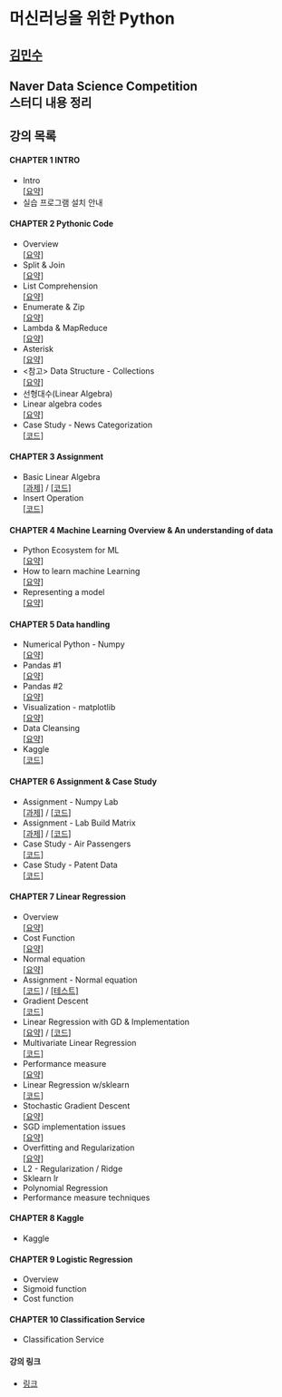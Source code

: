 머신러닝을 위한 Python
===============================
[김민수](https://github.com/alstn2468)
-------------------------------


## Naver Data Science Competition<br/>스터디 내용 정리<br/>


## 강의 목록

#### CHAPTER 1 INTRO
- Intro<br/>
[[요약]](https://github.com/alstn2468/Python_For_Machine_Learning/blob/master/Chapter.1/1.md)
- 실습 프로그램 설치 안내


#### CHAPTER 2 Pythonic Code
- Overview<br/>
[[요약]](https://github.com/alstn2468/Python_For_Machine_Learning/blob/master/Chapter.2/1.md)
- Split & Join<br/>
[[요약]](https://github.com/alstn2468/Python_For_Machine_Learning/blob/master/Chapter.2/2.md)
- List Comprehension<br/>
[[요약]](https://github.com/alstn2468/Python_For_Machine_Learning/blob/master/Chapter.2/3.md)
- Enumerate & Zip<br/>
[[요약]](https://github.com/alstn2468/Python_For_Machine_Learning/blob/master/Chapter.2/4.md)
- Lambda & MapReduce<br/>
[[요약]](https://github.com/alstn2468/Python_For_Machine_Learning/blob/master/Chapter.2/5.md)
- Asterisk<br/>
[[요약]](https://github.com/alstn2468/Python_For_Machine_Learning/blob/master/Chapter.2/6.md)
- <참고> Data Structure - Collections<br/>
[[요약]](https://github.com/alstn2468/Python_For_Machine_Learning/blob/master/Chapter.2/7.md)
- 선형대수(Linear Algebra)
- Linear algebra codes<br/>
[[요약]](https://github.com/alstn2468/Python_For_Machine_Learning/blob/master/Chapter.2/8.md)
- Case Study - News Categorization<br/>
[[코드]](https://github.com/alstn2468/Python_For_Machine_Learning/blob/master/Chapter.2/news_categorizer.py)


#### CHAPTER 3 Assignment
- Basic Linear Algebra<br/>
[[과제]](https://github.com/alstn2468/Python_For_Machine_Learning/blob/master/Chapter.3/1.md) / [[코드]](https://github.com/alstn2468/Python_For_Machine_Learning/blob/master/Chapter.3/basic_linear_algebra.py)
- Insert Operation<br/>
[[코드]](https://github.com/alstn2468/Python_For_Machine_Learning/blob/master/Chapter.3/Insert_Operation.py)


#### CHAPTER 4 Machine Learning Overview & An understanding of data
- Python Ecosystem for ML<br/>
[[요약]](https://github.com/alstn2468/Python_For_Machine_Learning/blob/master/Chapter.4/1.md)
- How to learn machine Learning<br/>
[[요약]](https://github.com/alstn2468/Python_For_Machine_Learning/blob/master/Chapter.4/2.md)
- Representing a model<br/>
[[요약]](https://github.com/alstn2468/Python_For_Machine_Learning/blob/master/Chapter.4/3.md)


#### CHAPTER 5 Data handling
- Numerical Python - Numpy<br/>
[[요약]](https://github.com/alstn2468/Python_For_Machine_Learning/blob/master/Chapter.5/1/1.md)
- Pandas #1<br/>
[[요약]](https://github.com/alstn2468/Python_For_Machine_Learning/blob/master/Chapter.5/2/2.md)
- Pandas #2<br/>
[[요약]](https://github.com/alstn2468/Python_For_Machine_Learning/blob/master/Chapter.5/3/3.md)
- Visualization - matplotlib<br/>
[[요약]](https://github.com/alstn2468/Python_For_Machine_Learning/blob/master/Chapter.5/4/4.md)
- Data Cleansing<br/>
[[요약]](https://github.com/alstn2468/Python_For_Machine_Learning/blob/master/Chapter.5/5/5.md)
- Kaggle<br/>
[[코드]](https://github.com/alstn2468/Python_For_Machine_Learning/blob/master/Chapter.5/6/6.ipynb)


#### CHAPTER 6 Assignment & Case Study
- Assignment - Numpy Lab<br/>
[[과제]](https://github.com/alstn2468/Python_For_Machine_Learning/blob/master/Chapter.6/1.md) / [[코드]](https://github.com/alstn2468/Python_For_Machine_Learning/blob/master/Chapter.6/numpy_lab.py)
- Assignment - Lab Build Matrix<br/>
[[과제]](https://github.com/alstn2468/Python_For_Machine_Learning/blob/master/Chapter.6/2.md) / [[코드]](https://github.com/alstn2468/Python_For_Machine_Learning/blob/master/Chapter.6/build_matrix.py)
- Case Study - Air Passengers<br/>
[[코드]](https://github.com/alstn2468/Python_For_Machine_Learning/blob/master/Chapter.6/3.ipynb)
- Case Study - Patent Data<br/>
[[코드]](https://github.com/alstn2468/Python_For_Machine_Learning/blob/master/Chapter.6/4.ipynb)


#### CHAPTER 7 Linear Regression
- Overview<br/>
[[요약]](https://github.com/alstn2468/Python_For_Machine_Learning/blob/master/Chapter.7/1.md)
- Cost Function<br/>
[[요약]](https://github.com/alstn2468/Python_For_Machine_Learning/blob/master/Chapter.7/2.md)
- Normal equation<br/>
[[요약]](https://github.com/alstn2468/Python_For_Machine_Learning/blob/master/Chapter.7/3.md)
- Assignment - Normal equation<br/>
[[코드]](https://github.com/alstn2468/Python_For_Machine_Learning/blob/master/Chapter.7/normal_equation_lr.py) / [[테스트]](https://github.com/alstn2468/Python_For_Machine_Learning/blob/master/Chapter.7/4.ipynb)
- Gradient Descent<br/>
[[코드]](https://github.com/alstn2468/Python_For_Machine_Learning/blob/master/Chapter.7/5.ipynb)
- Linear Regression with GD & Implementation<br/>
[[요약]](https://github.com/alstn2468/Python_For_Machine_Learning/blob/master/Chapter.7/6.md) / [[코드]](https://github.com/alstn2468/Python_For_Machine_Learning/blob/master/Chapter.7/6.ipynb)
- Multivariate Linear Regression<br/>
[[코드]](https://github.com/alstn2468/Python_For_Machine_Learning/blob/master/Chapter.7/7.ipynb)
- Performance measure<br/>
[[요약]](https://github.com/alstn2468/Python_For_Machine_Learning/blob/master/Chapter.7/8.md)
- Linear Regression w/sklearn<br/>
[[코드]](https://github.com/alstn2468/Python_For_Machine_Learning/blob/master/Chapter.7/9.ipynb)
- Stochastic Gradient Descent<br/>
[[요약]](https://github.com/alstn2468/Python_For_Machine_Learning/blob/master/Chapter.7/10.md)
- SGD implementation issues<br/>
[[요약]](https://github.com/alstn2468/Python_For_Machine_Learning/blob/master/Chapter.7/11.md)
- Overfitting and Regularization<br/>
[[요약]](https://github.com/alstn2468/Python_For_Machine_Learning/blob/master/Chapter.7/12.md)
- L2 - Regularization / Ridge
- Sklearn lr
- Polynomial Regression
- Performance measure techniques


#### CHAPTER 8 Kaggle
- Kaggle


#### CHAPTER 9 Logistic Regression
- Overview
- Sigmoid function
- Cost function


#### CHAPTER 10 Classification Service
- Classification Service

#### 강의 링크
- [링크](https://www.edwith.org/aipython/joinLectures/14365)
